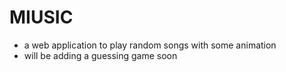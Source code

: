 # MIUSIC

- a web application to play random songs with some animation
- will be adding a guessing game soon
